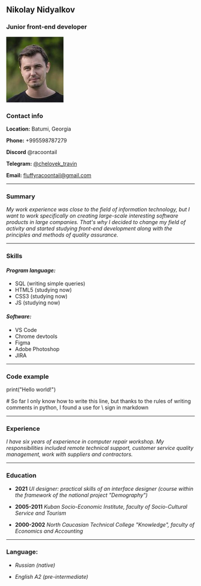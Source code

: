 ## **Nikolay Nidyalkov** 

### Junior front-end developer

![my_photo](photo_1.jpg)

### Contact info

**Location:** Batumi, Georgia

**Phone:** +995598787279

**Discord** @racoontail

**Telegram:** [@chelovek_travin](https://t.me/chelovek_travin "my telegram")

**Email:** <fluffyracoontail@gmail.com>

---

### Summary

 *My work experience was close to the field of information technology, but I want to work specifically on creating large-scale interesting software products in large companies. That's why I decided to change my field of activity and started studying front-end development along with the principles and methods of quality assurance.*

---

### Skills

#### *Program language:*

 * SQL (writing simple queries)
 * HTML5 (studying now)
 * CSS3 (studying now)
 * JS (studying now)

#### *Software:* 

* VS Code
* Chrome devtools
* Figma
* Adobe Photoshop
* JIRA

---

### Code example

print("Hello world!")

\# So far I only know how to write this line, but thanks to the rules of writing comments in python, I found a use for \ sign in markdown

---

### Experience

*I have six years of experience in computer repair workshop. My responsibilities included remote technical support, customer service quality management, work with suppliers and contractors.*

---

### Education

* **2021** *UI designer: practical skills of an interface designer (course within the framework of the national project "Demography")*

*  **2005-2011** *Kuban Socio-Economic Institute, faculty of Socio-Cultural Service and Tourism*

* **2000-2002** *North Caucasian Technical College "Knowledge", faculty of Economics and Accounting*

---

### Language:

* *Russian (native)*

* *English A2 (pre-intermediate)*